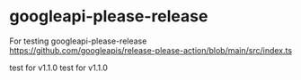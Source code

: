 # googleapi-please-release
For testing googleapi-please-release
https://github.com/googleapis/release-please-action/blob/main/src/index.ts

test for v1.1.0
test for v1.1.0